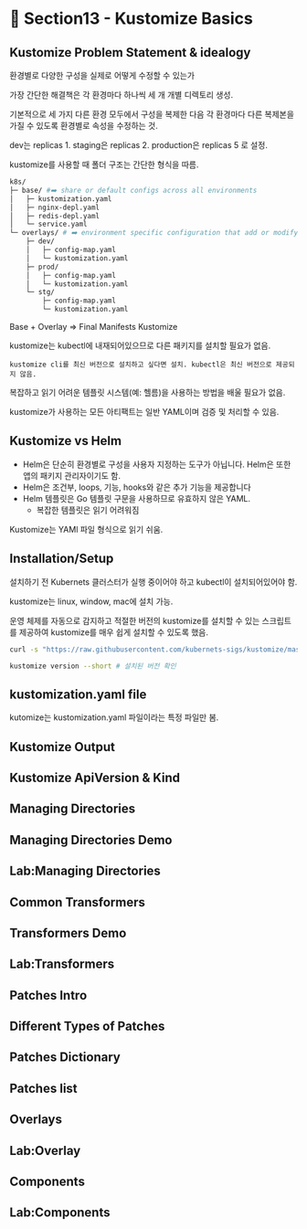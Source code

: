 # 🍨 Section13 - Kustomize Basics

## Kustomize Problem Statement & idealogy


환경별로 다양한 구성을 실제로 어떻게 수정할 수 있는가


가장 간단한 해결책은 각 환경마다 하나씩 세 개 개별 디렉토리 생성.


기본적으로 세 가지 다른 환경 모두에서 구성을 복제한 다음 각 환경마다 다른 복제본을 가질 수 있도록 환경별로 속성을 수정하는 것.


dev는 replicas 1. staging은 replicas 2. production은 replicas 5 로 설정.


kustomize를 사용할 때 폴더 구조는 간단한 형식을 따름.


```bash
k8s/
├─ base/ #➡️ share or default configs across all environments
│   ├─ kustomization.yaml
│   ├─ nginx-depl.yaml
│   ├─ redis-depl.yaml
│   └─ service.yaml
└─ overlays/ # ➡️ environment specific configuration that add or modify the base configs
    ├─ dev/
    │   ├─ config-map.yaml
    │   └─ kustomization.yaml
    ├─ prod/
    │   ├─ config-map.yaml
    │   └─ kustomization.yaml
    └─ stg/
        ├─ config-map.yaml
        └─ kustomization.yaml
```


Base + Overlay ⇒ Final Manifests
     Kustomize


kustomize는 kubectl에 내재되어있으므로 다른 패키지를 설치할 필요가 없음.


    kustomize cli를 최신 버전으로 설치하고 싶다면 설치. kubectl은 최신 버전으로 제공되지 않음.


복잡하고 읽기 어려운 템플릿 시스템(예: 헬름)을 사용하는 방법을 배울 필요가 없음.


kustomize가 사용하는 모든 아티팩트는 일반 YAML이며 검증 및 처리할 수 있음.


## Kustomize vs Helm

- Helm은 단순히 환경별로 구성을 사용자 지정하는 도구가 아닙니다. Helm은 또한 앱의 패키지 관리자이기도 함.
- Helm은 조건부, loops, 기능, hooks와 같은 추가 기능을 제공합니다
- Helm 템플릿은 Go 템플릿 구문을 사용하므로 유효하지 않은 YAML.
    - 복잡한 템플릿은 읽기 어려워짐

Kustomize는 YAMl 파일 형식으로 읽기 쉬움.


## Installation/Setup


설치하기 전 Kubernets 클러스터가 실행 중이어야 하고 kubectl이 설치되어있어야 함.


kustomize는 linux, window, mac에 설치 가능.


 운영 체제를 자동으로 감지하고 적절한 버전의 kustomize를 설치할 수 있는 스크립트를 제공하여 kustomize를 매우 쉽게 설치할 수 있도록 했음.


```bash
curl -s "https://raw.githubusercontent.com/kubernets-sigs/kustomize/master/hack/install_kustomize.sh" |  bash

kustomize version --short # 설치된 버전 확인
```


## kustomization.yaml file


kutomize는 kustomization.yaml 파일이라는 특정 파일만 봄.


## Kustomize Output


## Kustomize ApiVersion & Kind


## Managing Directories


## Managing Directories Demo


## Lab:Managing Directories


## Common Transformers


## Transformers Demo


## Lab:Transformers


## Patches Intro


## Different Types of Patches


## Patches Dictionary


## Patches list


## Overlays


## Lab:Overlay


## Components


## Lab:Components


